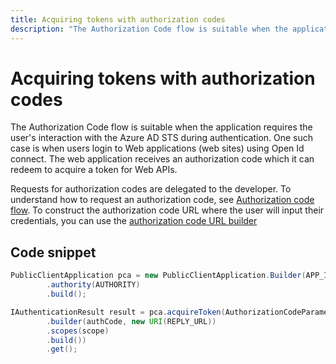 ```yaml
---
title: Acquiring tokens with authorization codes
description: "The Authorization Code flow is suitable when the application requires the user's interaction with the Azure AD STS during authentication."
---
```


# Acquiring tokens with authorization codes

The Authorization Code flow is suitable when the application requires the user's interaction with the Azure AD STS during authentication. One such case is when users login to Web applications (web sites) using Open Id connect. The web application receives an authorization code which it can redeem to acquire a token for Web APIs.

Requests for authorization codes are delegated to the developer. To understand how to request an authorization code, see [Authorization code flow](https://docs.microsoft.com/en-us/azure/active-directory/develop/active-directory-protocols-oauth-code). To construct the authorization code URL where the user will input their credentials, you can use the [authorization code URL builder](https://github.com/AzureAD/microsoft-authentication-library-for-java/wiki/Authorization-Code-URL-Builder)

## Code snippet

```java
PublicClientApplication pca = new PublicClientApplication.Builder(APP_ID)
        .authority(AUTHORITY)
        .build();

IAuthenticationResult result = pca.acquireToken(AuthorizationCodeParameters
        .builder(authCode, new URI(REPLY_URL))
        .scopes(scope)
        .build())
        .get();
```
